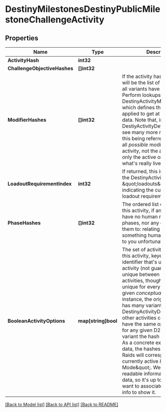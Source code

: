 # DestinyMilestonesDestinyPublicMilestoneChallengeActivity

## Properties
Name | Type | Description | Notes
------------ | ------------- | ------------- | -------------
**ActivityHash** | **int32** |  | [optional] 
**ChallengeObjectiveHashes** | **[]int32** |  | [optional] 
**ModifierHashes** | **[]int32** | If the activity has modifiers, this will be the list of modifiers that all variants have in common. Perform lookups against DestinyActivityModifierDefinition which defines the modifier being applied to get at the modifier data.  Note that, in the DestiyActivityDefinition, you will see many more modifiers than this being referred to: those are all *possible* modifiers for the activity, not the active ones. Use only the active ones to match what&#39;s really live. | [optional] 
**LoadoutRequirementIndex** | **int32** | If returned, this is the index into the DestinyActivityDefinition&#39;s \&quot;loadouts\&quot; property, indicating the currently active loadout requirements. | [optional] 
**PhaseHashes** | **[]int32** | The ordered list of phases for this activity, if any. Note that we have no human readable info for phases, nor any entities to relate them to: relating these hashes to something human readable is up to you unfortunately. | [optional] 
**BooleanActivityOptions** | **map[string]bool** | The set of activity options for this activity, keyed by an identifier that&#39;s unique for this activity (not guaranteed to be unique between or across all activities, though should be unique for every *variant* of a given *conceptual* activity: for instance, the original D2 Raid has many variant DestinyActivityDefinitions. While other activities could potentially have the same option hashes, for any given D2 base Raid variant the hash will be unique).  As a concrete example of this data, the hashes you get for Raids will correspond to the currently active \&quot;Challenge Mode\&quot;.  We have no human readable information for this data, so it&#39;s up to you if you want to associate it with such info to show it. | [optional] 

[[Back to Model list]](../README.md#documentation-for-models) [[Back to API list]](../README.md#documentation-for-api-endpoints) [[Back to README]](../README.md)


